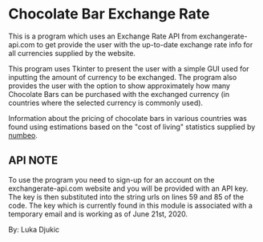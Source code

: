 # Chocolate Bar Exchange Rate

This is a program which uses an Exchange Rate API from exchangerate-api.com to get provide the user
with the up-to-date exchange rate info for all currencies supplied by the website.

This program uses Tkinter to present the user with a simple GUI used for inputting the amount of currency to be exchanged.
The program also provides the user with the option to show approximately how many Chocolate Bars can be purchased with the 
exchanged currency (in countries where the selected currency is commonly used).

Information about the pricing of chocolate bars in various countries was found using estimations based on the "cost of living" 
statistics supplied by [numbeo](https://www.numbeo.com/cost-of-living/).

## API NOTE
To use the program you need to sign-up for an account on the exchangerate-api.com website and
you will be provided with an API key. 
The key is then substituted into the string urls on lines 59 and 85 of the code.
The key which is currently found in this module is associated with a temporary email and is working as of June 21st, 2020.


By: Luka Djukic
